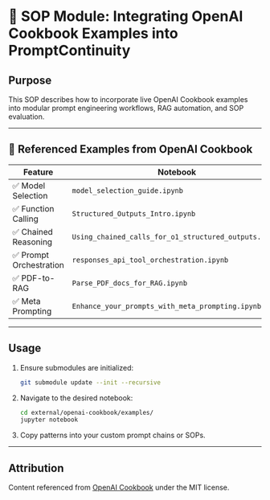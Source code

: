 # 🧠 SOP Module: Integrating OpenAI Cookbook Examples into PromptContinuity

## Purpose
This SOP describes how to incorporate live OpenAI Cookbook examples into modular prompt engineering workflows, RAG automation, and SOP evaluation.

---

## 🔗 Referenced Examples from OpenAI Cookbook

| Feature | Notebook | Path |
|--------|----------|------|
| ✅ Model Selection | `model_selection_guide.ipynb` | `external/openai-cookbook/examples/partners/model_selection_guide/` |
| ✅ Function Calling | `Structured_Outputs_Intro.ipynb` | `external/openai-cookbook/examples/Structured_Outputs_Intro.ipynb` |
| ✅ Chained Reasoning | `Using_chained_calls_for_o1_structured_outputs.ipynb` | `external/openai-cookbook/examples/o1/` |
| ✅ Prompt Orchestration | `responses_api_tool_orchestration.ipynb` | `external/openai-cookbook/examples/responses_api/` |
| ✅ PDF-to-RAG | `Parse_PDF_docs_for_RAG.ipynb` | `external/openai-cookbook/examples/` |
| ✅ Meta Prompting | `Enhance_your_prompts_with_meta_prompting.ipynb` | `external/openai-cookbook/examples/` |

---

## Usage

1. Ensure submodules are initialized:
   ```bash
   git submodule update --init --recursive
   ```

2. Navigate to the desired notebook:
   ```bash
   cd external/openai-cookbook/examples/
   jupyter notebook
   ```

3. Copy patterns into your custom prompt chains or SOPs.

---

## Attribution
Content referenced from [OpenAI Cookbook](https://github.com/openai/openai-cookbook) under the MIT license.
